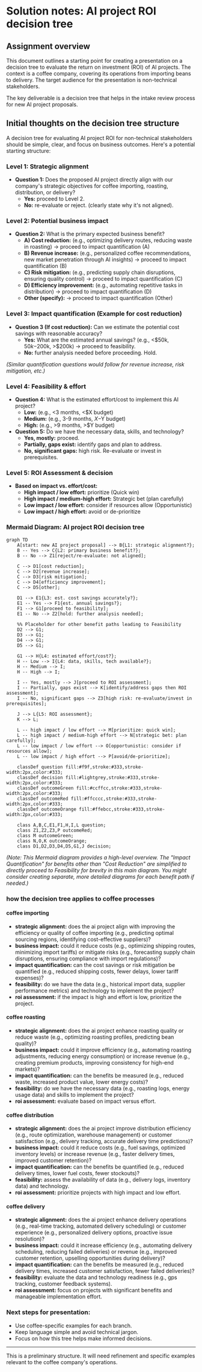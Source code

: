 # Solution notes: AI project ROI decision tree

## Assignment overview

This document outlines a starting point for creating a presentation on a decision tree to evaluate the return on investment (ROI) of AI projects. The context is a coffee company, covering its operations from importing beans to delivery. The target audience for the presentation is non-technical stakeholders.

The key deliverable is a decision tree that helps in the intake review process for new AI project proposals.

## Initial thoughts on the decision tree structure

A decision tree for evaluating AI project ROI for non-technical stakeholders should be simple, clear, and focus on business outcomes. Here's a potential starting structure:

### Level 1: Strategic alignment

*   **Question 1:** Does the proposed AI project directly align with our company's strategic objectives for coffee importing, roasting, distribution, or delivery?
    *   **Yes:** proceed to Level 2.
    *   **No:** re-evaluate or reject. (clearly state why it's not aligned).

### Level 2: Potential business impact

*   **Question 2:** What is the primary expected business benefit?
    *   **A) Cost reduction:** (e.g., optimizing delivery routes, reducing waste in roasting) -> proceed to impact quantification (A)
    *   **B) Revenue increase:** (e.g., personalized coffee recommendations, new market penetration through AI insights) -> proceed to impact quantification (B)
    *   **C) Risk mitigation:** (e.g., predicting supply chain disruptions, ensuring quality control) -> proceed to impact quantification (C)
    *   **D) Efficiency improvement:** (e.g., automating repetitive tasks in distribution) -> proceed to impact quantification (D)
    *   **Other (specify):** -> proceed to impact quantification (Other)

### Level 3: Impact quantification (Example for cost reduction)

*   **Question 3 (If cost reduction):** Can we estimate the potential cost savings with reasonable accuracy?
    *   **Yes:** What are the estimated annual savings? (e.g., <$50k, $50k-$200k, >$200k) -> proceed to feasibility.
    *   **No:** further analysis needed before proceeding. Hold.

*(Similar quantification questions would follow for revenue increase, risk mitigation, etc.)*

### Level 4: Feasibility & effort

*   **Question 4:** What is the estimated effort/cost to implement this AI project?
    *   **Low:** (e.g., <3 months, <$X budget)
    *   **Medium:** (e.g., 3-9 months, $X-$Y budget)
    *   **High:** (e.g., >9 months, >$Y budget)
*   **Question 5:** Do we have the necessary data, skills, and technology?
    *   **Yes, mostly:** proceed.
    *   **Partially, gaps exist:** identify gaps and plan to address.
    *   **No, significant gaps:** high risk. Re-evaluate or invest in prerequisites.

### Level 5: ROI Assessment & decision

*   **Based on impact vs. effort/cost:**
    *   **High impact / low effort:** prioritize (Quick win)
    *   **High impact / medium-high effort:** Strategic bet (plan carefully)
    *   **Low impact / low effort:** consider if resources allow (Opportunistic)
    *   **Low impact / high effort:** avoid or de-prioritize

### Mermaid Diagram: AI project ROI decision tree

```mermaid
graph TD
    A[start: new AI project proposal] --> B{L1: strategic alignment?};
    B -- Yes --> C{L2: primary business benefit?};
    B -- No --> Z1[reject/re-evaluate: not aligned];

    C --> D1[cost reduction];
    C --> D2[revenue increase];
    C --> D3[risk mitigation];
    C --> D4[efficiency improvement];
    C --> D5[other];

    D1 --> E1{L3: est. cost savings accurately?};
    E1 -- Yes --> F1{est. annual savings?};
    F1 --> G1[proceed to feasibility];
    E1 -- No --> Z2[hold: further analysis needed];

    %% Placeholder for other benefit paths leading to Feasibility
    D2 --> G1;
    D3 --> G1;
    D4 --> G1;
    D5 --> G1;

    G1 --> H{L4: estimated effort/cost?};
    H -- Low --> I{L4: data, skills, tech available?};
    H -- Medium --> I;
    H -- High --> I;

    I -- Yes, mostly --> J[proceed to ROI assessment];
    I -- Partially, gaps exist --> K[identify/address gaps then ROI assessment];
    I -- No, significant gaps --> Z3[high risk: re-evaluate/invest in prerequisites];

    J --> L{L5: ROI assessment};
    K --> L;

    L -- high impact / low effort --> M[prioritize: quick win];
    L -- high impact / medium-high effort --> N[strategic bet: plan carefully];
    L -- low impact / low effort --> O[opportunistic: consider if resources allow];
    L -- low impact / high effort --> P[avoid/de-prioritize];

    classDef question fill:#f9f,stroke:#333,stroke-width:2px,color:#333;
    classDef decision fill:#lightgrey,stroke:#333,stroke-width:2px,color:#333;
    classDef outcomeGreen fill:#ccffcc,stroke:#333,stroke-width:2px,color:#333;
    classDef outcomeRed fill:#ffcccc,stroke:#333,stroke-width:2px,color:#333;
    classDef outcomeOrange fill:#ffebcc,stroke:#333,stroke-width:2px,color:#333;

    class A,B,C,E1,F1,H,I,L question;
    class Z1,Z2,Z3,P outcomeRed;
    class M outcomeGreen;
    class N,O,K outcomeOrange;
    class D1,D2,D3,D4,D5,G1,J decision;
```

*(Note: This Mermaid diagram provides a high-level overview. The "Impact Quantification" for benefits other than "Cost Reduction" are simplified to directly proceed to Feasibility for brevity in this main diagram. You might consider creating separate, more detailed diagrams for each benefit path if needed.)*

### how the decision tree applies to coffee processes

#### coffee importing
- **strategic alignment:** does the ai project align with improving the efficiency or quality of coffee importing (e.g., predicting optimal sourcing regions, identifying cost-effective suppliers)?
- **business impact:** could it reduce costs (e.g., optimizing shipping routes, minimizing import tariffs) or mitigate risks (e.g., forecasting supply chain disruptions, ensuring compliance with import regulations)?
- **impact quantification:** can the cost savings or risk mitigation be quantified (e.g., reduced shipping costs, fewer delays, lower tariff expenses)?
- **feasibility:** do we have the data (e.g., historical import data, supplier performance metrics) and technology to implement the project?
- **roi assessment:** if the impact is high and effort is low, prioritize the project.

#### coffee roasting
- **strategic alignment:** does the ai project enhance roasting quality or reduce waste (e.g., optimizing roasting profiles, predicting bean quality)?
- **business impact:** could it improve efficiency (e.g., automating roasting adjustments, reducing energy consumption) or increase revenue (e.g., creating premium products, improving consistency for high-end markets)?
- **impact quantification:** can the benefits be measured (e.g., reduced waste, increased product value, lower energy costs)?
- **feasibility:** do we have the necessary data (e.g., roasting logs, energy usage data) and skills to implement the project?
- **roi assessment:** evaluate based on impact versus effort.

#### coffee distribution
- **strategic alignment:** does the ai project improve distribution efficiency (e.g., route optimization, warehouse management) or customer satisfaction (e.g., delivery tracking, accurate delivery time predictions)?
- **business impact:** could it reduce costs (e.g., fuel savings, optimized inventory levels) or increase revenue (e.g., faster delivery times, improved customer retention)?
- **impact quantification:** can the benefits be quantified (e.g., reduced delivery times, lower fuel costs, fewer stockouts)?
- **feasibility:** assess the availability of data (e.g., delivery logs, inventory data) and technology.
- **roi assessment:** prioritize projects with high impact and low effort.

#### coffee delivery
- **strategic alignment:** does the ai project enhance delivery operations (e.g., real-time tracking, automated delivery scheduling) or customer experience (e.g., personalized delivery options, proactive issue resolution)?
- **business impact:** could it increase efficiency (e.g., automating delivery scheduling, reducing failed deliveries) or revenue (e.g., improved customer retention, upselling opportunities during delivery)?
- **impact quantification:** can the benefits be measured (e.g., reduced delivery times, increased customer satisfaction, fewer failed deliveries)?
- **feasibility:** evaluate the data and technology readiness (e.g., gps tracking, customer feedback systems).
- **roi assessment:** focus on projects with significant benefits and manageable implementation effort.

### Next steps for presentation:

*   Use coffee-specific examples for each branch.
*   Keep language simple and avoid technical jargon.
*   Focus on how this tree helps make informed decisions.

---

This is a preliminary structure. It will need refinement and specific examples relevant to the coffee company's operations.
